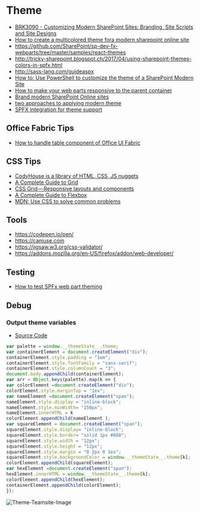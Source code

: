 # Theme

- [BRK3090 - Customizing Modern SharePoint Sites: Branding, Site Scripts and Site Designs](https://myignite.techcommunity.microsoft.com/sessions/65682)
- [How to create a multicolored theme fora modern sharepoint online site](https://laurakokkarinen.com/how-to-create-a-multicolored-theme-for-a-modern-sharepoint-online-site/)
- https://github.com/SharePoint/sp-dev-fx-webparts/tree/master/samples/react-themes
- http://tricky-sharepoint.blogspot.ch/2017/04/using-sharepoint-themes-colors-in-spfx.html
- http://sass-lang.com/guideaspx
- [How to: Use PowerShell to customize the theme of a SharePoint Modern Site](http://www.dotnetmafia.com/blogs/dotnettipoftheday/archive/2017/10/17/how-to-use-powershell-to-customize-the-theme-of-a-sharepoint-modern-site.aspx)
- [How to make your web parts responsive to the parent container](https://n8d.at/blog/how-to-make-your-web-parts-responsive-to-the-parent-container)
- [Brand modern SharePoint Online sites](http://sharepoint.handsontek.net/2018/03/11/brand-modern-sharepoint-online-sites)
- [two approaches to applying modern theme](http://www.techmikael.com/2018/03/two-approaches-to-applying-modern-theme.html)
- [SPFX integration for theme support](https://github.com/StfBauer/spfx-uifabric-themes)

## Office Fabric Tips

- [How to handle table component of Office UI Fabric](https://n8d.at/blog/how-to-handle-table-component-of-office-ui-fabric/)

## CSS Tips

- [CodyHouse is a library of HTML, CSS, JS nuggets](https://codyhouse.co)
- [A Complete Guide to Grid](https://css-tricks.com/snippets/css/complete-guide-grid)
- [CSS Grid — Responsive layouts and components](https://medium.com/deemaze-software/css-grid-responsive-layouts-and-components-eee1badd5a2f)
- [A Complete Guide to Flexbox](https://css-tricks.com/snippets/css/a-guide-to-flexbox)
- [MDN: Use CSS to solve common problems
](https://developer.mozilla.org/en-US/docs/Learn/CSS/Howto)

## Tools

- https://codepen.io/pen/
- https://caniuse.com
- https://jigsaw.w3.org/css-validator/
- https://addons.mozilla.org/en-US/firefox/addon/web-developer/

## Testing

- [How to test SPFx web part theming](https://n8d.at/blog/how-to-test-spfx-web-part-theming)

## Debug

### Output theme variables

- [Source Code](https://laurakokkarinen.com/how-to-create-a-multicolored-theme-for-a-modern-sharepoint-online-site/)

```js
var palette = window.__themeState__.theme;
var containerElement = document.createElement("div");
containerElement.style.padding = "1em";
containerElement.style.fontFamily = "sans-serif";
containerElement.style.columnCount = "3";
document.body.appendChild(containerElement);
var arr = Object.keys(palette).map(k => {
var colorElement =document.createElement("div");
colorElement.style.marginTop = "1ex";
var nameElement =document.createElement("span");
nameElement.style.display = "inline-block";
nameElement.style.minWidth= "150px";
nameElement.innerHTML = k
colorElement.appendChild(nameElement );
var squareElement = document.createElement("span");
squareElement.style.display= "inline-block";
squareElement.style.border= "solid 1px #888";
squareElement.style.width = "12px";
squareElement.style.height = "12px";
squareElement.style.margin = "0 2px 0 1ex";
squareElement.style.backgroundColor = window.__themeState__.theme[k];
colorElement.appendChild(squareElement);
var hexElement =document.createElement("span");
hexElement.innerHTML = window.__themeState__.theme[k];
colorElement.appendChild(hexElement);
containerElement.appendChild(colorElement);
});
```

![Theme-Teamsite-Image](https://i2.wp.com/laurakokkarinen.com/wp-content/uploads/2018/01/rainbow-theme-with-pointers.png?ssl=1)